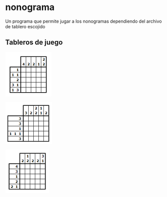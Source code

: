 # nonograma
Un programa que permite jugar a los nonogramas dependiendo del archivo de tablero escojido

## Tableros de juego
![](/images/tablero1.png)

![](/images/tablero2.png)

![](/images/tablero3.png)
